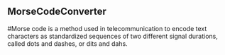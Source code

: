 ## MorseCodeConverter
#Morse code is a method used in telecommunication to encode text characters as standardized sequences of two different signal durations, called dots and dashes, or dits and dahs.
